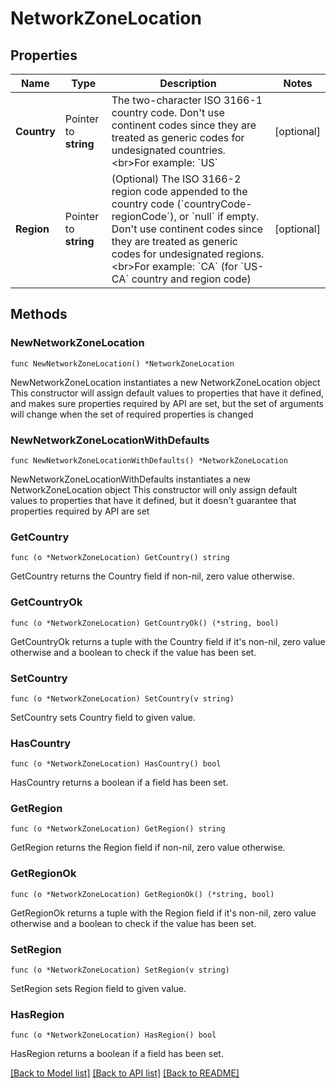 # NetworkZoneLocation

## Properties

Name | Type | Description | Notes
------------ | ------------- | ------------- | -------------
**Country** | Pointer to **string** | The two-character ISO 3166-1 country code. Don&#39;t use continent codes since they are treated as generic codes for undesignated countries. &lt;br&gt;For example: &#x60;US&#x60; | [optional] 
**Region** | Pointer to **string** | (Optional) The ISO 3166-2 region code appended to the country code (&#x60;countryCode-regionCode&#x60;), or &#x60;null&#x60; if empty. Don&#39;t use continent codes since they are treated as generic codes for undesignated regions. &lt;br&gt;For example: &#x60;CA&#x60; (for &#x60;US-CA&#x60; country and region code) | [optional] 

## Methods

### NewNetworkZoneLocation

`func NewNetworkZoneLocation() *NetworkZoneLocation`

NewNetworkZoneLocation instantiates a new NetworkZoneLocation object
This constructor will assign default values to properties that have it defined,
and makes sure properties required by API are set, but the set of arguments
will change when the set of required properties is changed

### NewNetworkZoneLocationWithDefaults

`func NewNetworkZoneLocationWithDefaults() *NetworkZoneLocation`

NewNetworkZoneLocationWithDefaults instantiates a new NetworkZoneLocation object
This constructor will only assign default values to properties that have it defined,
but it doesn't guarantee that properties required by API are set

### GetCountry

`func (o *NetworkZoneLocation) GetCountry() string`

GetCountry returns the Country field if non-nil, zero value otherwise.

### GetCountryOk

`func (o *NetworkZoneLocation) GetCountryOk() (*string, bool)`

GetCountryOk returns a tuple with the Country field if it's non-nil, zero value otherwise
and a boolean to check if the value has been set.

### SetCountry

`func (o *NetworkZoneLocation) SetCountry(v string)`

SetCountry sets Country field to given value.

### HasCountry

`func (o *NetworkZoneLocation) HasCountry() bool`

HasCountry returns a boolean if a field has been set.

### GetRegion

`func (o *NetworkZoneLocation) GetRegion() string`

GetRegion returns the Region field if non-nil, zero value otherwise.

### GetRegionOk

`func (o *NetworkZoneLocation) GetRegionOk() (*string, bool)`

GetRegionOk returns a tuple with the Region field if it's non-nil, zero value otherwise
and a boolean to check if the value has been set.

### SetRegion

`func (o *NetworkZoneLocation) SetRegion(v string)`

SetRegion sets Region field to given value.

### HasRegion

`func (o *NetworkZoneLocation) HasRegion() bool`

HasRegion returns a boolean if a field has been set.


[[Back to Model list]](../README.md#documentation-for-models) [[Back to API list]](../README.md#documentation-for-api-endpoints) [[Back to README]](../README.md)


